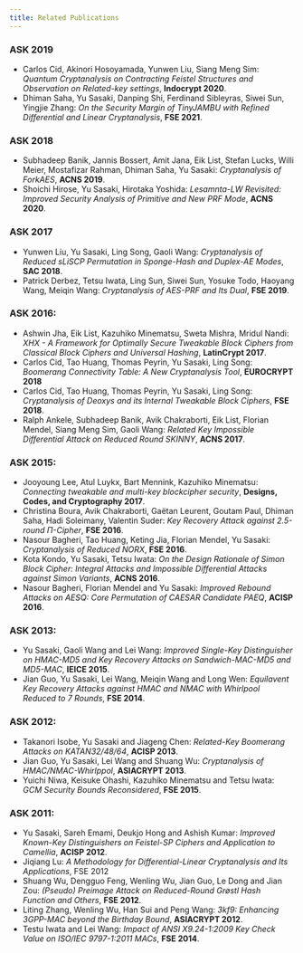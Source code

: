 ```yaml
---
title: Related Publications
---
```


### ASK 2019

- Carlos Cid, Akinori Hosoyamada, Yunwen Liu, Siang Meng Sim: *Quantum Cryptanalysis on Contracting Feistel Structures and Observation on Related-key settings*, **Indocrypt 2020**.
- Dhiman Saha, Yu Sasaki, Danping Shi, Ferdinand Sibleyras, Siwei Sun, Yingjie Zhang: *On the Security Margin of TinyJAMBU with Refined Differential and Linear Cryptanalysis*, **FSE 2021**.

### ASK 2018

- Subhadeep Banik, Jannis Bossert, Amit Jana, Eik List, Stefan Lucks, Willi Meier, Mostafizar Rahman, Dhiman Saha, Yu Sasaki: *Cryptanalysis of ForkAES*, **ACNS 2019**.
- Shoichi Hirose, Yu Sasaki, Hirotaka Yoshida: *Lesamnta-LW Revisited: Improved Security Analysis of Primitive and New PRF Mode*, **ACNS 2020**.

### ASK 2017

- Yunwen Liu, Yu Sasaki, Ling Song, Gaoli Wang: *Cryptanalysis of Reduced sLiSCP Permutation in Sponge-Hash and Duplex-AE Modes*, **SAC 2018**.
- Patrick Derbez, Tetsu Iwata, Ling Sun, Siwei Sun, Yosuke Todo, Haoyang Wang, Meiqin Wang: *Cryptanalysis of AES-PRF and Its Dual*, **FSE 2019**.

### ASK 2016:

- Ashwin Jha, Eik List, Kazuhiko Minematsu, Sweta Mishra, Mridul Nandi: *XHX - A Framework for Optimally Secure Tweakable Block Ciphers from Classical Block Ciphers and Universal Hashing*, **LatinCrypt 2017**.
- Carlos Cid, Tao Huang, Thomas Peyrin, Yu Sasaki, Ling Song: *Boomerang Connectivity Table: A New Cryptanalysis Tool*, **EUROCRYPT 2018**
- Carlos Cid, Tao Huang, Thomas Peyrin, Yu Sasaki, Ling Song: *Cryptanalysis of Deoxys and its Internal Tweakable Block Ciphers*, **FSE 2018**.
- Ralph Ankele, Subhadeep Banik, Avik Chakraborti, Eik List, Florian Mendel, Siang Meng Sim, Gaoli Wang: *Related Key Impossible Differential Attack on Reduced Round SKINNY*, **ACNS 2017**.


### ASK 2015:

- Jooyoung Lee, Atul Luykx, Bart Mennink, Kazuhiko Minematsu: *Connecting tweakable and multi-key blockcipher security*, **Designs, Codes, and Cryptography 2017**.
- Christina Boura, Avik Chakraborti, Gaëtan Leurent, Goutam Paul, Dhiman Saha, Hadi Soleimany, Valentin Suder: *Key Recovery Attack against 2.5-round Π-Cipher*, **FSE 2016**.
- Nasour Bagheri, Tao Huang, Keting Jia, Florian Mendel, Yu Sasaki: *Cryptanalysis of Reduced NORX*, **FSE 2016**.
- Kota Kondo, Yu Sasaki, Tetsu Iwata: *On the Design Rationale of Simon Block Cipher: Integral Attacks and Impossible Differential Attacks against Simon Variants*, **ACNS 2016**.
- Nasour Bagheri, Florian Mendel and Yu Sasaki: *Improved Rebound Attacks on AESQ: Core Permutation of CAESAR Candidate PAEQ*, **ACISP 2016**.


### ASK 2013:

- Yu Sasaki, Gaoli Wang and Lei Wang: *Improved Single-Key Distinguisher on HMAC-MD5 and Key Recovery Attacks on Sandwich-MAC-MD5 and MD5-MAC*, **IEICE 2015**.
- Jian Guo, Yu Sasaki, Lei Wang, Meiqin Wang and Long Wen: *Equilavent Key Recovery Attacks against HMAC and NMAC with Whirlpool Reduced to 7 Rounds*, **FSE 2014**.


### ASK 2012:
- Takanori Isobe, Yu Sasaki and Jiageng Chen: *Related-Key Boomerang Attacks on KATAN32/48/64*, **ACISP 2013**.
- Jian Guo, Yu Sasaki, Lei Wang and Shuang Wu: *Cryptanalysis of HMAC/NMAC-Whirlppol*, **ASIACRYPT 2013**.
- Yuichi Niwa, Keisuke Ohashi, Kazuhiko Minematsu and Tetsu Iwata: *GCM Security Bounds Reconsidered*, **FSE 2015**.


### ASK 2011:

- Yu Sasaki, Sareh Emami, Deukjo Hong and Ashish Kumar: *Improved Known-Key Distinguishers on Feistel-SP Ciphers and Application to Camellia*, **ACISP 2012**.
- Jiqiang Lu: *A Methodology for Differential-Linear Cryptanalysis and Its Applications*, FSE 2012
- Shuang Wu, Dengguo Feng, Wenling Wu, Jian Guo, Le Dong and Jian Zou: *(Pseudo) Preimage Attack on Reduced-Round Grøstl Hash Function and Others*, **FSE 2012**.
- Liting Zhang, Wenling Wu, Han Sui and Peng Wang: *3kf9: Enhancing 3GPP-MAC beyond the Birthday Bound*, **ASIACRYPT 2012**.
- Testu Iwata and Lei Wang: *Impact of ANSI X9.24-1:2009 Key Check Value on ISO/IEC 9797-1:2011 MACs*, **FSE 2014**.

